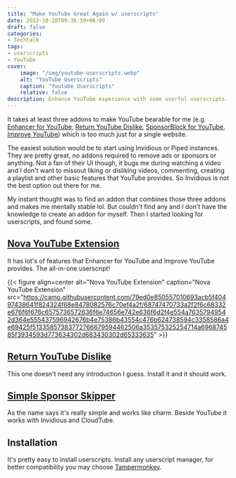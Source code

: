```yaml
---
title: "Make YouTube Great Again w/ userscripts"
date: 2022-10-28T09:36:59+06:00
draft: false
categories: 
- Techtalk
tags:
- userscripts
- YouTube
cover:
    image: "/img/youtube-userscripts.webp"
    alt: "YouTube Userscripts"
    caption: "Youtube Userscripts"
    relative: false
description: Enhance YouTube experience with some userful userscripts.
---
```

It takes at least three addons to make YouTube bearable for me (e.g. [Enhancer for YouTube](http://www.mrfdev.com/enhancer-for-youtube), [Return YouTube Dislike](https://www.returnyoutubedislike.com/install), [SponsorBlock for YouTube](https://sponsor.ajay.app/), [Improve YouTube](https://improvedtube.com/)) which is too much just for a single website.

The easiest solution would be to start using Invidious or Piped instances. They are pretty great, no addons required to remove ads or sponsors or anything. Not a fan of their UI though, it bugs me during watching a video and I don't want to missout liking or disliking videos, commenting, creating a playlist and other basic features that YouTube provides. So Invidious is not the best option out there for me.

My instant thought was to find an addon that combines those three addons and makes me mentally stable lol. But couldn't find any and I don't have the knowledge to create an addon for myself. Then I started looking for userscripts, and found some.

## [Nova YouTube Extension](https://github.com/raingart/Nova-YouTube-extension)
It has lot's of features that Enhancer for YouTube and Improve YouTube provides. The all-in-one userscript!


{{< figure align=center alt="Nova YouTube Extension" caption="Nova YouTube Extension" src="https://camo.githubusercontent.com/79ed0e850557010693acb5f40497438641f824324f68e8478082576c70ef4a2f/68747470733a2f2f6c68332e676f6f676c6575736572636f6e74656e742e636f6d2f4e554a76357949542d364e555437596942676b4e75386b43554c476b624738594c3358586a4e69425f51335857383772766679594462506a353575325254714a696874585f3934593d773634302d683430302d65333635" >}}

## [Return YouTube Dislike](https://www.returnyoutubedislike.com/install)
This one doesn't need any introduction I guess. Install it and it should work.

## [Simple Sponsor Skipper](https://greasyfork.org/en/scripts/453320-simple-sponsor-skipper)
As the name says it's really simple and works like charm. Beside YouTube it works with Invidious and CloudTube.

## Installation
It's pretty easy to install userscripts. Install any userscript manager, for better compatibility you may choose [Tampermonkey](https://www.tampermonkey.net/).
